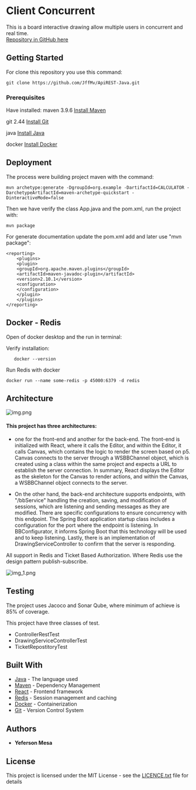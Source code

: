 # Client Concurrent
This is a board interactive drawing allow multiple users in concurrent and real time.  
[Repository in GitHub here](https://github.com/JffMv/webSocket-ScreenDraw)

## Getting Started

For clone this repository you use this command:
 ```
 git clone https://github.com/JffMv/ApiREST-Java.git
 ```

### Prerequisites

Have installed:
maven 3.9.6
[Install Maven](https://maven.apache.org/download.cgi#Installation)


git 2.44
[Install Git](https://git-scm.com/book/en/v2/Getting-Started-Installing-Git)

java
[Install Java](https://www.oracle.com/co/java/technologies/downloads/)

docker
[Install Docker](https://www.docker.com/products/docker-desktop/)



## Deployment

The process were building project maven with the command:

```
mvn archetype:generate -DgroupId=org.example -DartifactId=CALCULATOR -DarchetypeArtifactId=maven-archetype-quickstart -DinteractiveMode=false

```

Then we have verify the class App.java and the pom.xml, run the project with:

```
mvn package
```


For generate documentation update the pom.xml add and later use "mvn package":

```
<reporting>
    <plugins>
    <plugin>
    <groupId>org.apache.maven.plugins</groupId>
    <artifactId>maven-javadoc-plugin</artifactId>
    <version>2.10.1</version>
    <configuration>
    </configuration>
    </plugin>
    </plugins>
</reporting>
```

## Docker - Redis
Open of docker desktop and the run in terminal:

Verify installation:
 ```
    docker --version
```
Run Redis with docker
```
docker run --name some-redis -p 45000:6379 -d redis
```



## Architecture
![img.png](img.png)

#### This project has three architectures: 
- one for the front-end and another for the back-end. The front-end is initialized with React, where it calls the Editor, and within the Editor, it calls Canvas, which contains the logic to render the screen based on p5. Canvas connects to the server through a WSBBChannel object, which is created using a class within the same project and expects a URL to establish the server connection. In summary, React displays the Editor as the skeleton for the Canvas to render actions, and within the Canvas, a WSBBChannel object connects to the server.

- On the other hand, the back-end architecture supports endpoints, with "/bbService" handling the creation, saving, and modification of sessions, which are listening and sending messages as they are modified. There are specific configurations to ensure concurrency with this endpoint. The Spring Boot application startup class includes a configuration for the port where the endpoint is listening. In BBConfigurator, it informs Spring Boot that this technology will be used and to keep listening. Lastly, there is an implementation of DrawingServiceController to confirm that the server is responding.

All support in Redis and Ticket Based Authorization. Where Redis use the design pattern publish-subscribe.

![img_1.png](img_1.png)

## Testing
The project uses Jacoco and Sonar Qube, where minimum of achieve is 85% of coverage.

This project have three classes of test.
- ControllerRestTest
- DrawingServiceControllerTest
- TicketRepostitoryTest



## Built With

* [Java](https://www.java.com/es/) - The language used
* [Maven](https://maven.apache.org/) - Dependency Management
* [React](https://reactjs.org/) - Frontend framework
* [Redis](https://redis.io/) - Session management and caching
* [Docker](https://www.docker.com/) - Containerization
* [Git](http://git-scm.com/) - Version Control System


## Authors

* **Yeferson Mesa**

## License

This project is licensed under the MIT License - see the [LICENCE.txt](LICENCE.txt) file for details
